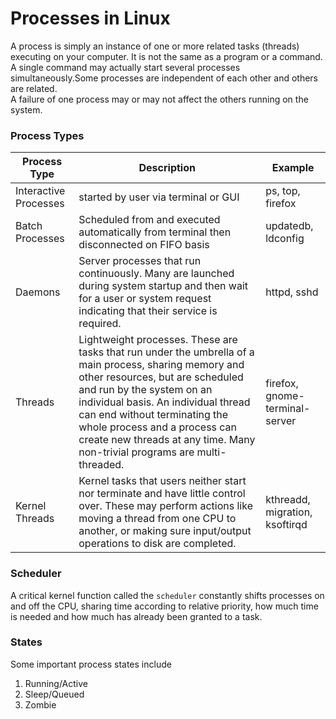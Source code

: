 # Processes in Linux
A process is simply an instance of one or more related tasks (threads) executing on your computer. It is not the same as a program or a command.  
A single command may actually start several processes simultaneously.Some processes are independent of each other and others are related.  
A failure of one process may or may not affect the others running on the system.
### Process Types
|Process Type|Description|Example|
|------------|-----------|-------|
|Interactive Processes|started by user via terminal or GUI|ps, top, firefox|
|Batch Processes|Scheduled from and executed automatically from terminal then disconnected on FIFO basis|updatedb, ldconfig|
|Daemons|Server processes that run continuously. Many are launched during system startup and then wait for a user or system request indicating that their service is required.|httpd, sshd|
|Threads|Lightweight processes. These are tasks that run under the umbrella of a main process, sharing memory and other resources, but are scheduled and run by the system on an individual basis. An individual thread can end without terminating the whole process and a process can create new threads at any time. Many non-trivial programs are multi-threaded.|firefox, gnome-terminal-server|
|Kernel Threads|Kernel tasks that users neither start nor terminate and have little control over. These may perform actions like moving a thread from one CPU to another, or making sure input/output operations to disk are completed.|kthreadd, migration, ksoftirqd|  

### Scheduler
A critical kernel function called the `scheduler` constantly shifts processes on and off the CPU, sharing time according to relative priority, how much time is needed and how much has already been granted to a task.

### States
Some important process states include 
  1. Running/Active
  2. Sleep/Queued
  3. Zombie  


